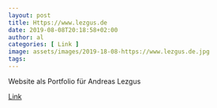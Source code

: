 ```yaml
---
layout: post
title: Https://www.lezgus.de
date: 2019-08-08T20:18:58+02:00
author: al
categories: [ Link ]
image: assets/images/2019-18-08-https://www.lezgus.de.jpg
tags: 
---
```


Website als Portfolio für Andreas Lezgus

[Link](https://www.lezgus.de/)
